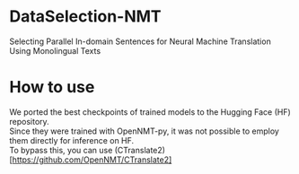 # DataSelection-NMT
Selecting Parallel In-domain Sentences for Neural Machine Translation Using Monolingual Texts
# How to use
We ported the best checkpoints of trained models to the Hugging Face (HF) repository. <br>
Since they were trained with OpenNMT-py, it was not possible to employ them directly for inference on HF. <br>
To bypass this, you can use (CTranslate2)[https://github.com/OpenNMT/CTranslate2]
